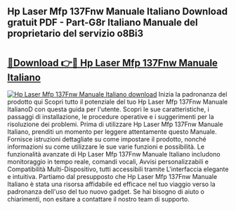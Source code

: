 ## Hp Laser Mfp 137Fnw Manuale Italiano Download gratuit PDF - Part-G8r Italiano Manuale del proprietario del servizio o8Bi3

# <h2><a href="http://dfde2g.blite.top/?on=Hp+Laser+Mfp+137Fnw+Manuale+Italiano">🔗Download 👉🔴 Hp Laser Mfp 137Fnw Manuale Italiano</a></h2>

[![Hp Laser Mfp 137Fnw Manuale Italiano download](https://i.imgur.com/lujVjoI.png)](http://dfde2g.blite.top/?on=Hp+Laser+Mfp+137Fnw+Manuale+Italiano)
Inizia la padronanza del prodotto qui Scopri tutto il potenziale del tuo Hp Laser Mfp 137Fnw Manuale ItalianoD con questa guida per l'utente. Scopri le sue caratteristiche, i passaggi di installazione, le procedure operative e i suggerimenti per la risoluzione dei problemi. Prima di utilizzare Hp Laser Mfp 137Fnw Manuale Italiano, prenditi un momento per leggere attentamente questo Manuale. Fornisce istruzioni dettagliate su come impostare il prodotto, nonché informazioni su come utilizzare le sue varie funzioni e possibilità. Le funzionalità avanzate di Hp Laser Mfp 137Fnw Manuale Italiano includono monitoraggio in tempo reale, comandi vocali, Avvisi personalizzabili e Compatibilità Multi-Dispositivo, tutti accessibili tramite L'interfaccia elegante e intuitiva. Partiamo dal presupposto che Hp Laser Mfp 137Fnw Manuale Italiano è stata una risorsa affidabile ed efficace nel tuo viaggio verso la padronanza dell'uso del tuo nuovo gadget. Se hai bisogno di aiuto o chiarimenti, non esitare a contattare il nostro team di supporto.
